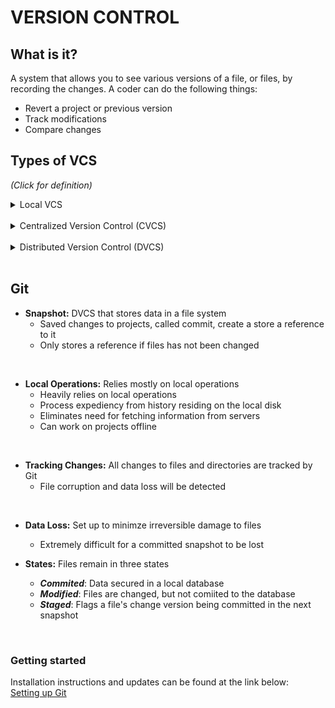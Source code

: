 # VERSION CONTROL


## What is it?

A system that allows you to see various versions of a file, or files, by recording the changes. A coder can do the following things:

- Revert a project or previous version
- Track modifications
- Compare changes


## Types of VCS

*(Click for definition)*

<details>
<summary>Local VCS</summary>
<p> 
A single database on a hard drive that stores file changes
- Local database 
</p>
</details>
<br>

<details>
<summary>Centralized Version Control (CVCS)</summary>
<br>
A single server that stores all file changes and versions

- Streamlines collaboration
- Eliminates need for local databases
- More administrative control 
</details>
<br>

<details>
<summary>Distributed Version Control (DVCS)</summary>
<p>
Multiple mirrored repositories

- Assists in various ways of collaborating
- Addresses vulnerability of a server as a single point of failure
- Can replace lost information through data backups
</p>
</details>
<br>


## Git

- **Snapshot:** DVCS that stores data in a file system
  - Saved changes to projects, called commit, create a store a reference to it
  - Only stores a reference if files has not been changed 
 <br>
 
- **Local Operations:** Relies mostly on local operations
  - Heavily relies on local operations
  - Process expediency from history residing on the local disk
  - Eliminates need for fetching information from servers
  - Can work on projects offline 
 <br>
 
- **Tracking Changes:** All changes to files and directories are tracked by Git
  - File corruption and data loss will be detected 
<br>

- **Data Loss:** Set up to minimze irreversible damage to files
  - Extremely difficult for a committed snapshot to be lost


- **States:** Files remain in three states
  - ***Commited***: Data secured in a local database
  - ***Modified***: Files are changed, but not comiited to the database
  - ***Staged***: Flags a file's change version being committed in the next snapshot
<br>

### Getting started

Installation instructions and updates can be found at the link below:
<br>
[Setting up Git](https://blog.udemy.com/git-tutorial-a-comprehensive-guide/)

